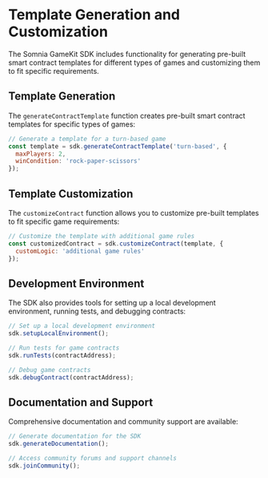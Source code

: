 # Template Generation and Customization

The Somnia GameKit SDK includes functionality for generating pre-built smart contract templates for different types of games and customizing them to fit specific requirements.

## Template Generation

The `generateContractTemplate` function creates pre-built smart contract templates for specific types of games:

```javascript
// Generate a template for a turn-based game
const template = sdk.generateContractTemplate('turn-based', {
  maxPlayers: 2,
  winCondition: 'rock-paper-scissors'
});
```

## Template Customization

The `customizeContract` function allows you to customize pre-built templates to fit specific game requirements:

```javascript
// Customize the template with additional game rules
const customizedContract = sdk.customizeContract(template, {
  customLogic: 'additional game rules'
});
```

## Development Environment

The SDK also provides tools for setting up a local development environment, running tests, and debugging contracts:

```javascript
// Set up a local development environment
sdk.setupLocalEnvironment();

// Run tests for game contracts
sdk.runTests(contractAddress);

// Debug game contracts
sdk.debugContract(contractAddress);
```

## Documentation and Support

Comprehensive documentation and community support are available:

```javascript
// Generate documentation for the SDK
sdk.generateDocumentation();

// Access community forums and support channels
sdk.joinCommunity();
```